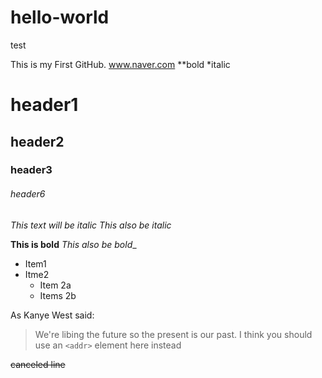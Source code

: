 # hello-world
test

This is my First GitHub. 
www.naver.com
**bold
*italic

# header1
## header2
### header3
###### header6

*This text will be italic*
_This also be italic_

**This is bold**
_This also be bold__

* Item1
* Itme2
  * Item 2a
  * Items 2b

As Kanye West said:
> We're libing the future so
> the present is our past.
I think you should use an
`<addr>` element here instead
 
~~canceled line~~
